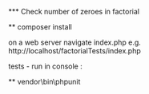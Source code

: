 
*** Check number of zeroes in factorial

** composer install

on a web server navigate index.php   e.g. http://localhost/factorialTests/index.php

tests  -  run in console :

** vendor\bin\phpunit